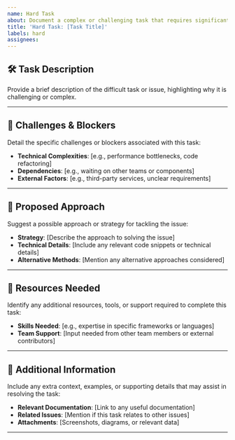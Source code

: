 ```yaml
---
name: Hard Task
about: Document a complex or challenging task that requires significant effort to resolve.
title: 'Hard Task: [Task Title]'
labels: hard
assignees:
---
```


## 🛠️ **Task Description**

Provide a brief description of the difficult task or issue, highlighting why it is challenging or complex.

---

## 🚧 **Challenges & Blockers**

Detail the specific challenges or blockers associated with this task:

- **Technical Complexities**: [e.g., performance bottlenecks, code refactoring]
- **Dependencies**: [e.g., waiting on other teams or components]
- **External Factors**: [e.g., third-party services, unclear requirements]

---

## 🚀 **Proposed Approach**

Suggest a possible approach or strategy for tackling the issue:

- **Strategy**: [Describe the approach to solving the issue]
- **Technical Details**: [Include any relevant code snippets or technical details]
- **Alternative Methods**: [Mention any alternative approaches considered]

---

## 🔧 **Resources Needed**

Identify any additional resources, tools, or support required to complete this task:

- **Skills Needed**: [e.g., expertise in specific frameworks or languages]
- **Team Support**: [Input needed from other team members or external contributors]

---

## 📎 **Additional Information**

Include any extra context, examples, or supporting details that may assist in resolving the task:

- **Relevant Documentation**: [Link to any useful documentation]
- **Related Issues**: [Mention if this task relates to other issues]
- **Attachments**: [Screenshots, diagrams, or relevant data]

---
